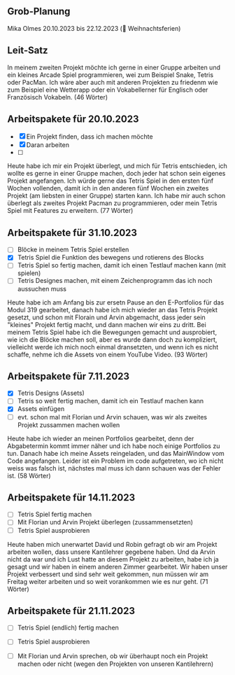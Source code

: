 ## Grob-Planung
Mika Olmes
20.10.2023 bis 22.12.2023 (🎄 Weihnachtsferien)

## Leit-Satz
In meinem zweiten Projekt möchte ich gerne in einer Gruppe arbeiten und ein kleines Arcade Spiel programmieren, wei zum Beispiel Snake, Tetris oder PacMan. Ich wäre aber auch mit anderen Projekten zu friedenm wie zum Beispiel eine Wetterapp oder ein Vokabellerner für Englisch oder Französisch Vokabeln. (46 Wörter)

## Arbeitspakete für 20.10.2023
- [X] Ein Projekt finden, dass ich machen möchte
- [X] Daran arbeiten
- [ ] 

Heute habe ich mir ein Projekt überlegt, und mich für Tetris entschieden, ich wollte es gerne in einer Gruppe machen, doch jeder hat schon sein eigenes Projekt angefangen. Ich würde gerne das Tetris Spiel in den ersten fünf Wochen vollenden, damit ich in den anderen fünf Wochen ein zweites Projekt (am liebsten in einer Gruppe) starten kann. Ich habe mir auch schon überlegt als zweites Projekt Pacman zu programmieren, oder mein Tetris Spiel mit Features zu erweitern. (77 Wörter)

## Arbeitspakete für 31.10.2023
- [ ] Blöcke in meinem Tetris Spiel erstellen
- [X] Tetris Spiel die Funktion des bewegens und rotierens des Blocks
- [ ] Tetris Spiel so fertig machen, damit ich einen Testlauf machen kann (mit spielen)
- [ ] Tetris Designes machen, mit einem Zeichenprogramm das ich noch aussuchen muss

Heute habe ich am Anfang bis zur ersetn Pause an den E-Portfolios für das Modul 319 gearbeitet, danach habe ich mich wieder an das Tetris Projekt gesetzt, und schon mit Florain und Arvin abgemacht, dass jeder sein "kleines" Projekt fertig macht, und dann machen wir eins zu dritt. Bei meinem Tetris Spiel habe ich die Bewegungen gemacht und ausprobiert, wie ich die Blöcke machen soll, aber es wurde dann doch zu kompliziert, vielleicht werde ich mich noch einmal dransetzten, und wenn ich es nicht schaffe, nehme ich die Assets von einem YouTube Video. (93 Wörter)

## Arbeitspakete für 7.11.2023
- [X] Tetris Designs (Assets)
- [ ] Tetris so weit fertig machen, damit ich ein Testlauf machen kann
- [X] Assets einfügen
- [ ] evt. schon mal mit Florian und Arvin schauen, was wir als zweites Projekt zussammen machen wollen

Heute habe ich wieder an meinen Portfolios gearbeitet, denn der Abgabetermin kommt immer näher und ich habe noch einige Portfolios zu tun. Danach habe ich meine Assets reingeladen, und das MainWindow vom Code angefangen. Leider ist ein Problem im code aufgetreten, wo ich nicht weiss was falsch ist, nächstes mal muss ich dann schauen was der Fehler ist. (58 Wörter)

## Arbeitspakete für 14.11.2023

- [ ] Tetris Spiel fertig machen
- [ ] Mit Florian und Arvin Projekt überlegen (zussammensetzten)
- [ ] Tetris Spiel ausprobieren

Heute haben mich unerwartet David und Robin gefragt ob wir am Projekt arbeiten wollen, dass unsere Kantilehrer gegebene haben. Und da Arvin nicht da war und ich Lust hatte an diesem Projekt zu arbeiten, habe ich ja gesagt und wir haben in einem anderen Zimmer gearbeitet. Wir haben unser Projekt verbessert und sind sehr weit gekommen, nun müssen wir am Freitag weiter arbeiten und so weit vorankommen wie es nur geht. (71 Wörter)

## Arbeitspakete für 21.11.2023
- [ ] Tetris Spiel (endlich) fertig machen
- [ ] Tetris Spiel ausprobieren
- [ ] Mit Florian und Arvin sprechen, ob wir überhaupt noch ein Projekt machen oder nicht (wegen den Projekten von unseren Kantilehrern)


